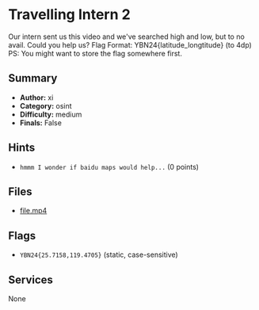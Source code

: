 # Travelling Intern 2
Our intern sent us this video and we've searched high and low, but to no avail. Could you help us?
Flag Format: YBN24{latitude_longtitude} (to 4dp)
PS: You might want to store the flag somewhere first.

## Summary
- **Author:** xi
- **Category:** osint
- **Difficulty:** medium
- **Finals:** False

## Hints
- `hmmm I wonder if baidu maps would help...` (0 points)

## Files
- [file.mp4](<dist/file.mp4>)

## Flags
- `YBN24{25.7158,119.4705}` (static, case-sensitive)

## Services
None
